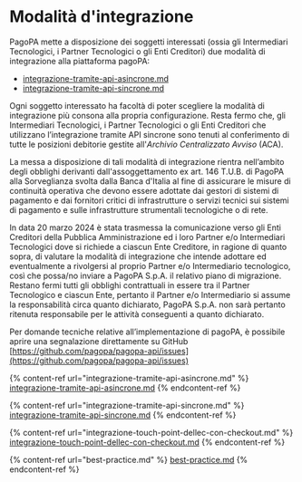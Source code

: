 # Modalità d'integrazione

PagoPA mette a disposizione dei soggetti interessati (ossia gli Intermediari Tecnologici, i Partner Tecnologici o gli Enti Creditori) due modalità di integrazione alla piattaforma pagoPA:

* [integrazione-tramite-api-asincrone.md](integrazione-tramite-api-asincrone.md "mention")
* [integrazione-tramite-api-sincrone.md](integrazione-tramite-api-sincrone.md "mention")

Ogni soggetto interessato ha facoltà di poter scegliere la modalità di integrazione più consona alla propria configurazione. Resta fermo che, gli Intermediari Tecnologici, i Partner Tecnologici o gli Enti Creditori che utilizzano l’integrazione tramite API sincrone sono tenuti al conferimento di tutte le posizioni debitorie gestite all'_Archivio Centralizzato Avviso_ (ACA). &#x20;

La messa a disposizione di tali modalità di integrazione rientra nell’ambito degli obblighi derivanti dall'assoggettamento ex art. 146 T.U.B. di PagoPA alla Sorveglianza svolta dalla Banca d'Italia al fine di assicurare le misure di continuità operativa che devono essere adottate dai gestori di sistemi di pagamento e dai fornitori critici di infrastrutture o servizi tecnici sui sistemi di pagamento e sulle infrastrutture strumentali tecnologiche o di rete.&#x20;

In data 20 marzo 2024 è stata trasmessa la comunicazione verso gli Enti Creditori della Pubblica Amministrazione ed i loro Partner e/o Intermediari Tecnologici dove si richiede a ciascun Ente Creditore, in ragione di quanto sopra, di valutare la modalità di integrazione che intende adottare ed eventualmente a rivolgersi al proprio Partner e/o Intermediario tecnologico, così che possa/no inviare a PagoPA S.p.A. il relativo piano di migrazione. Restano fermi tutti gli obblighi contrattuali in essere tra il Partner Tecnologico e ciascun Ente, pertanto il Partner e/o Intermediario si assume la responsabilità circa quanto dichiarato, PagoPA S.p.A. non sarà pertanto ritenuta responsabile per le attività conseguenti a quanto dichiarato.

Per domande tecniche relative all’implementazione di pagoPA, è possibile aprire una segnalazione direttamente su GitHub [https://github.com/pagopa/pagopa-api/issues](https://github.com/pagopa/pagopa-api/issues)

{% content-ref url="integrazione-tramite-api-asincrone.md" %}
[integrazione-tramite-api-asincrone.md](integrazione-tramite-api-asincrone.md)
{% endcontent-ref %}

{% content-ref url="integrazione-tramite-api-sincrone.md" %}
[integrazione-tramite-api-sincrone.md](integrazione-tramite-api-sincrone.md)
{% endcontent-ref %}

{% content-ref url="integrazione-touch-point-dellec-con-checkout.md" %}
[integrazione-touch-point-dellec-con-checkout.md](integrazione-touch-point-dellec-con-checkout.md)
{% endcontent-ref %}

{% content-ref url="best-practice.md" %}
[best-practice.md](best-practice.md)
{% endcontent-ref %}
